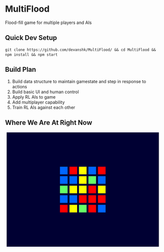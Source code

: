 # MultiFlood
Flood-fill game for multiple players and AIs

## Quick Dev Setup
```
git clone https://github.com/devanshk/MultiFlood/ && cd MultiFlood && npm install && npm start
```

## Build Plan
1. Build data structure to maintain gamestate and step in response to actions
2. Build basic UI and human control
3. Apply RL AIs to game
4. Add multiplayer capability
5. Train RL AIs against each other

## Where We Are At Right Now
![Our Current Status](https://github.com/devanshk/Multiflood/blob/master/screenshots/CurrentStatus.png?raw=true)
